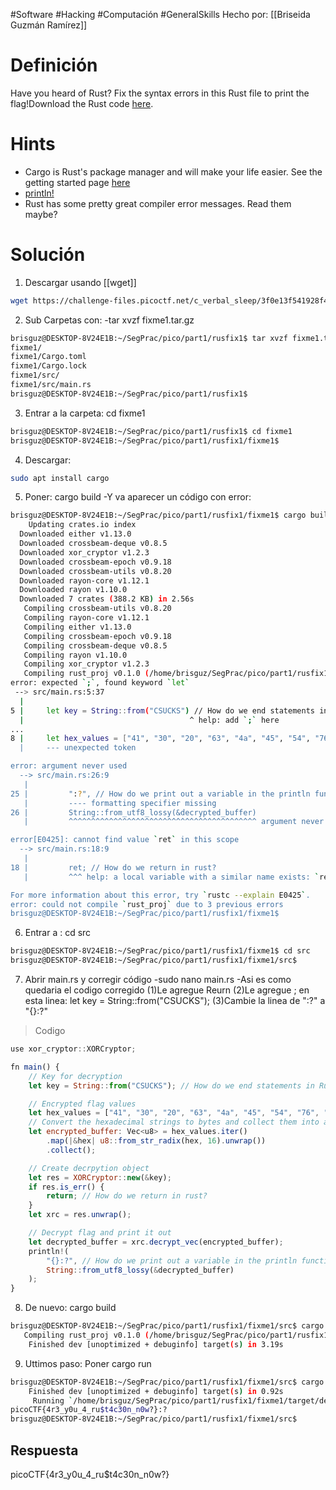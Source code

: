 #Software #Hacking #Computación #GeneralSkills
Hecho por: [[Briseida Guzmán Ramírez]]
# Definición
Have you heard of Rust? Fix the syntax errors in this Rust file to print the flag!Download the Rust code [here](https://challenge-files.picoctf.net/c_verbal_sleep/3f0e13f541928f420d9c8c96b06d4dbf7b2fa18b15adbd457108e8c80a1f5883/fixme1.tar.gz).
# Hints
- Cargo is Rust's package manager and will make your life easier. See the getting started page [here](https://doc.rust-lang.org/book/ch01-03-hello-cargo.html)
- [println!](https://doc.rust-lang.org/std/macro.println.html)
- Rust has some pretty great compiler error messages. Read them maybe?
# Solución
1. Descargar usando [[wget]]
```bash
wget https://challenge-files.picoctf.net/c_verbal_sleep/3f0e13f541928f420d9c8c96b06d4dbf7b2fa18b15adbd457108e8c80a1f5883/fixme1.tar.gz
```

2. Sub Carpetas con: 
-tar xvzf fixme1.tar.gz

```bash
brisguz@DESKTOP-8V24E1B:~/SegPrac/pico/part1/rusfix1$ tar xvzf fixme1.tar.gz
fixme1/
fixme1/Cargo.toml
fixme1/Cargo.lock
fixme1/src/
fixme1/src/main.rs
brisguz@DESKTOP-8V24E1B:~/SegPrac/pico/part1/rusfix1$
```

3. Entrar a la carpeta:  cd fixme1
```bash
brisguz@DESKTOP-8V24E1B:~/SegPrac/pico/part1/rusfix1$ cd fixme1
brisguz@DESKTOP-8V24E1B:~/SegPrac/pico/part1/rusfix1/fixme1$
```

4. Descargar:
```bash
sudo apt install cargo
```

5. Poner: cargo build 
-Y va aparecer un código con error:

```bash
brisguz@DESKTOP-8V24E1B:~/SegPrac/pico/part1/rusfix1/fixme1$ cargo build
    Updating crates.io index
  Downloaded either v1.13.0
  Downloaded crossbeam-deque v0.8.5
  Downloaded xor_cryptor v1.2.3
  Downloaded crossbeam-epoch v0.9.18
  Downloaded crossbeam-utils v0.8.20
  Downloaded rayon-core v1.12.1
  Downloaded rayon v1.10.0
  Downloaded 7 crates (388.2 KB) in 2.56s
   Compiling crossbeam-utils v0.8.20
   Compiling rayon-core v1.12.1
   Compiling either v1.13.0
   Compiling crossbeam-epoch v0.9.18
   Compiling crossbeam-deque v0.8.5
   Compiling rayon v1.10.0
   Compiling xor_cryptor v1.2.3
   Compiling rust_proj v0.1.0 (/home/brisguz/SegPrac/pico/part1/rusfix1/fixme1)
error: expected `;`, found keyword `let`
 --> src/main.rs:5:37
  |
5 |     let key = String::from("CSUCKS") // How do we end statements in Rust?
  |                                     ^ help: add `;` here
...
8 |     let hex_values = ["41", "30", "20", "63", "4a", "45", "54", "76", "01", "1c", "7e", "59", "63", "e1", "61", "25", "7f", "5a", "60", "...
  |     --- unexpected token

error: argument never used
  --> src/main.rs:26:9
   |
25 |         ":?", // How do we print out a variable in the println function?
   |         ---- formatting specifier missing
26 |         String::from_utf8_lossy(&decrypted_buffer)
   |         ^^^^^^^^^^^^^^^^^^^^^^^^^^^^^^^^^^^^^^^^^^ argument never used

error[E0425]: cannot find value `ret` in this scope
  --> src/main.rs:18:9
   |
18 |         ret; // How do we return in rust?
   |         ^^^ help: a local variable with a similar name exists: `res`

For more information about this error, try `rustc --explain E0425`.
error: could not compile `rust_proj` due to 3 previous errors
brisguz@DESKTOP-8V24E1B:~/SegPrac/pico/part1/rusfix1/fixme1$
```

6. Entrar a : cd src
```bash
brisguz@DESKTOP-8V24E1B:~/SegPrac/pico/part1/rusfix1/fixme1$ cd src
brisguz@DESKTOP-8V24E1B:~/SegPrac/pico/part1/rusfix1/fixme1/src$
```




7. Abrir main.rs y corregir código
-sudo nano main.rs
-Asi es como quedaria el codigo corregido
(1)Le agregue Reurn
(2)Le agregue ; en esta linea:   let key = String::from("CSUCKS");
(3)Cambie la linea de   ":?" a "{}:?"

> Codigo
```javascript
use xor_cryptor::XORCryptor;

fn main() {
    // Key for decryption
    let key = String::from("CSUCKS"); // How do we end statements in Rust?

    // Encrypted flag values
    let hex_values = ["41", "30", "20", "63", "4a", "45", "54", "76", "01", "1c", >
    // Convert the hexadecimal strings to bytes and collect them into a vector
    let encrypted_buffer: Vec<u8> = hex_values.iter()
        .map(|&hex| u8::from_str_radix(hex, 16).unwrap())
        .collect();

    // Create decrpytion object
    let res = XORCryptor::new(&key);
    if res.is_err() {
        return; // How do we return in rust?
    }
    let xrc = res.unwrap();

    // Decrypt flag and print it out
    let decrypted_buffer = xrc.decrypt_vec(encrypted_buffer);
    println!(
        "{}:?", // How do we print out a variable in the println function?
        String::from_utf8_lossy(&decrypted_buffer)
    );
}
```

8. De nuevo: cargo build
```bash
brisguz@DESKTOP-8V24E1B:~/SegPrac/pico/part1/rusfix1/fixme1/src$ cargo build
   Compiling rust_proj v0.1.0 (/home/brisguz/SegPrac/pico/part1/rusfix1/fixme1)
    Finished dev [unoptimized + debuginfo] target(s) in 3.19s
```



9. Uttimos paso: Poner cargo run
```bash
brisguz@DESKTOP-8V24E1B:~/SegPrac/pico/part1/rusfix1/fixme1/src$ cargo run
    Finished dev [unoptimized + debuginfo] target(s) in 0.92s
     Running `/home/brisguz/SegPrac/pico/part1/rusfix1/fixme1/target/debug/rust_proj`
picoCTF{4r3_y0u_4_ru$t4c30n_n0w?}:?
brisguz@DESKTOP-8V24E1B:~/SegPrac/pico/part1/rusfix1/fixme1/src$
```
## Respuesta
picoCTF{4r3_y0u_4_ru$t4c30n_n0w?}